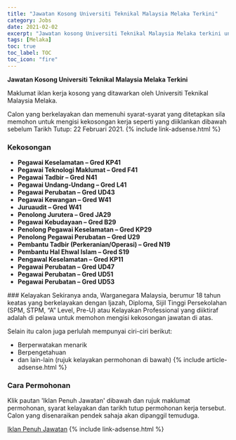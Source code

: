 ```yaml
---
title: "Jawatan Kosong Universiti Teknikal Malaysia Melaka Terkini" 
category: Jobs 
date: 2021-02-02 
excerpt: "Jawatan kosong Universiti Teknikal Malaysia Melaka terkini untuk kekosongan Pegawai Keselamatan – Gred KP41,Pegawai Teknologi Maklumat – Gred F41 ,Pegawai Tadbir – Gred N41 ,Pegawai Undang-Undang – Gred L41 ,Pegawai Perubatan – Gred UD43 ,Pegawai Kewangan – Gred W41 ,Juruaudit – Gred W41 ,Penolong Jurutera – Gred JA29 ,Pegawai Kebudayaan – Gred B29 ,Penolong Pegawai Keselamatan – Gred KP29 ,Penolong Pegawai Perubatan – Gred U29 ,Pembantu Tadbir (Perkeranian/Operasi) – Gred N19 ,Pembantu Hal Ehwal Islam – Gred S19 ,Pengawal Keselamatan – Gred KP11 ,Pegawai Perubatan – Gred UD47 ,Pegawai Perubatan – Gred UD51 ,Pegawai Perubatan – Gred UD53" 
tags: [Melaka] 
toc: true 
toc_label: TOC 
toc_icon: "fire" 
--- 
```


**Jawatan Kosong Universiti Teknikal Malaysia Melaka Terkini**

Maklumat iklan kerja kosong yang ditawarkan oleh Universiti Teknikal Malaysia Melaka. 

Calon yang berkelayakan dan memenuhi syarat-syarat yang ditetapkan sila memohon untuk mengisi kekosongan kerja seperti yang diiklankan dibawah sebelum Tarikh Tutup: 22 Februari 2021. 
{% include link-adsense.html %} 
### Kekosongan 
<ul>
<li><strong>Pegawai Keselamatan &#8211; Gred KP41</strong></li>
<li><strong>Pegawai Teknologi Maklumat &#8211; Gred F41&#160;</strong></li>
<li><strong>Pegawai Tadbir &#8211; Gred N41 </strong></li>
<li><strong>Pegawai Undang-Undang &#8211; Gred L41 </strong></li>
<li><strong>Pegawai Perubatan &#8211; Gred UD43 </strong></li>
<li><strong>Pegawai Kewangan &#8211; Gred W41 </strong></li>
<li><strong>Juruaudit &#8211; Gred W41 </strong></li>
<li><strong>Penolong Jurutera &#8211; Gred JA29 </strong></li>
<li><strong>Pegawai Kebudayaan &#8211; Gred B29 </strong></li>
<li><strong>Penolong Pegawai Keselamatan &#8211; Gred KP29 </strong></li>
<li><strong>Penolong Pegawai Perubatan &#8211; Gred U29 </strong></li>
<li><strong>Pembantu Tadbir (Perkeranian/Operasi) &#8211; Gred N19 </strong></li>
<li><strong>Pembantu Hal Ehwal Islam &#8211; Gred S19 </strong></li>
<li><strong>Pengawal Keselamatan &#8211; Gred KP11 </strong></li>
<li><strong>Pegawai Perubatan &#8211; Gred UD47 </strong></li>
<li><strong>Pegawai Perubatan &#8211; Gred UD51 </strong></li>
<li><strong>Pegawai Perubatan &#8211; Gred UD53 </strong></li>
</ul> 
### Kelayakan 
Sekiranya anda, Warganegara Malaysia, berumur 18 tahun keatas yang berkelayakan dengan Ijazah, Diploma, Sijil Tinggi Persekolahan (SPM, STPM, “A” Level, Pre-U) atau Kelayakan Professional yang diiktiraf adalah di pelawa untuk memohon mengisi kekosongan jawatan di atas.

Selain itu calon juga perlulah mempunyai ciri-ciri berikut:
- Berperwatakan menarik
- Berpengetahuan
- dan lain-lain (rujuk kelayakan permohonan di bawah) 
{% include article-adsense.html %} 
### Cara Permohonan 
Klik pautan 'Iklan Penuh Jawatan' dibawah dan rujuk maklumat permohonan, syarat kelayakan dan tarikh tutup permohonan kerja tersebut.
Calon yang disenaraikan pendek sahaja akan dipanggil temuduga.

<a href="https://e-perjawatan.utem.edu.my/cgi-bin/apply.pl?mselect=pentadiklan&myiklanid=34&myiklanyear=2021" class="btn btn--info" target="_blank" rel="nofollow noopenner">Iklan Penuh Jawatan</a> 
{% include link-adsense.html %} 